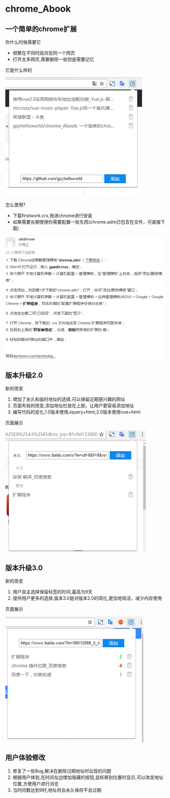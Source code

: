 # chrome_Abook
## 一个简单的chrome扩展

你什么时候需要它

* 频繁在不同时段浏览同一个网页
* 打开太多网页,需要删除一些但是需要记忆

它是什么样的

![image](https://github.com/gzyhelloworld/chrome_Abook/blob/master/images/firstpng.png)

怎么使用?

* 下载firstwork.crx,拖进chrome进行安装
* 如果需要长期使用你需要配置一些东西(chrome.adm已包含在文件，可直接下载)

![image](https://github.com/gzyhelloworld/chrome_Abook/blob/master/images/az.png)

## 版本升级2.0
新的改变
1. 增加了永久和临时地址的选择,可以保留近期感兴趣的网址
2. 页面布局的改变,添加地址栏放在上部，让用户更容易添加地址
3. 编写代码的变化,1.0版本使用Jquery+html,2.0版本使用vue+html

页面展示

![image](https://github.com/gzyhelloworld/chrome_Abook/blob/master/images/firstwork2.png)

## 版本升级3.0

新的改变
1. 用户自主选择保留标签的时间,最高为9天
2. 提供用户更多的选择,版本3.0是对版本2.0的简化,更加地简洁，减少内存使用

页面展示

![image](https://github.com/gzyhelloworld/chrome_Abook/blob/master/images/firstwork3.png)

## 用户体验修改

1. 修复了一些Bug,解决在删除过期地址时出现的问题
2. 根据用户体验,在时间左边增加隐藏的按钮,鼠标移到位置时显示,可以改变地址位置,方便用户进行浏览
3. 当时间数达到9时,地址将会永久保存不会过期
